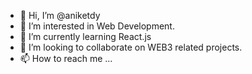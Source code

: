 - 👋 Hi, I’m @aniketdy
- 👀 I’m interested in Web Development.
- 🌱 I’m currently learning React.js 
- 💞️ I’m looking to collaborate on WEB3 related projects.
- 📫 How to reach me ...

<!---
aniketdy/aniketdy is a ✨ special ✨ repository because its `README.md` (this file) appears on your GitHub profile.
You can click the Preview link to take a look at your changes.
--->
